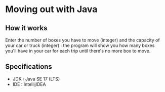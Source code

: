 # Moving out with Java
## How it works
Enter the number of boxes you have to move (integer) and the capacity of your car or truck (integer) :  the program will show you how many boxes you'll have in your car for each trip until there's no more box to move.

## Specifications
- JDK : Java SE 17 (LTS)
- IDE : IntellijIDEA
